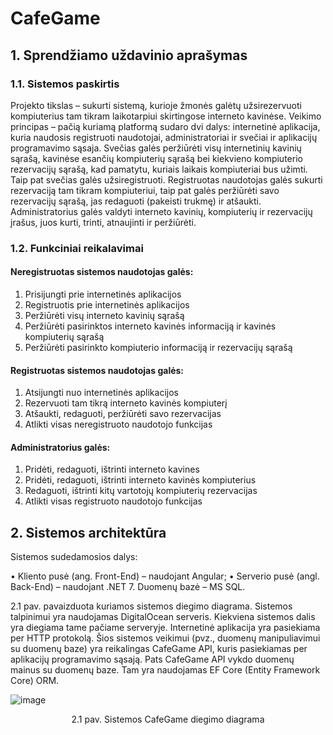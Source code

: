 # CafeGame
## 1.	Sprendžiamo uždavinio aprašymas
### 1.1.	Sistemos paskirtis
Projekto tikslas – sukurti sistemą, kurioje žmonės galėtų užsirezervuoti kompiuterius tam tikram laikotarpiui skirtingose interneto kavinėse.
Veikimo principas – pačią kuriamą platformą sudaro dvi dalys: internetinė aplikacija, kuria naudosis registruoti naudotojai, administratoriai ir svečiai ir aplikacijų programavimo sąsaja.
Svečias galės peržiūrėti visų internetinių kavinių sąrašą, kavinėse esančių kompiuterių sąrašą bei kiekvieno kompiuterio rezervacijų sąrašą, kad pamatytu, kuriais laikais kompiuteriai bus užimti. Taip pat svečias galės užsiregistruoti. Registruotas naudotojas galės sukurti rezervaciją tam tikram kompiuteriui, taip pat galės peržiūrėti savo rezervacijų sąrašą, jas redaguoti (pakeisti trukmę) ir atšaukti. Administratorius galės valdyti interneto kavinių, kompiuterių ir rezervacijų įrašus, juos kurti, trinti, atnaujinti ir peržiūrėti.

### 1.2.	Funkciniai reikalavimai
#### Neregistruotas sistemos naudotojas galės:
1.	Prisijungti prie internetinės aplikacijos
2.	Registruotis prie internetinės aplikacijos
3.	Peržiūrėti visų interneto kavinių sąrašą
4.	Peržiūrėti pasirinktos interneto kavinės informaciją ir kavinės kompiuterių sąrašą
5.	Peržiūrėti pasirinkto kompiuterio informaciją ir rezervacijų sąrašą

#### Registruotas sistemos naudotojas galės:
1.	Atsijungti nuo internetinės aplikacijos
2.	Rezervuoti tam tikrą interneto kavinės kompiuterį
3.	Atšaukti, redaguoti, peržiūrėti savo rezervacijas
4.	Atlikti visas neregistruoto naudotojo funkcijas

#### Administratorius galės:
1.	Pridėti, redaguoti, ištrinti interneto kavines
2.	Pridėti, redaguoti, ištrinti interneto kavinės kompiuterius
3.	Redaguoti, ištrinti kitų vartotojų kompiuterių rezervacijas
4.	Atlikti visas registruoto naudotojo funkcijas

## 2.	Sistemos architektūra
Sistemos sudedamosios dalys:

•	Kliento pusė (ang. Front-End) – naudojant Angular;
•	Serverio pusė (angl. Back-End) – naudojant .NET 7. Duomenų bazė – MS SQL.

2.1 pav. pavaizduota kuriamos sistemos diegimo diagrama. Sistemos talpinimui yra naudojamas DigitalOcean serveris. Kiekviena sistemos dalis yra diegiama tame pačiame serveryje. Internetinė aplikacija yra pasiekiama per HTTP protokolą. Šios sistemos veikimui (pvz., duomenų manipuliavimui su duomenų baze) yra reikalingas CafeGame API, kuris pasiekiamas per aplikacijų programavimo sąsają. Pats CafeGame API vykdo duomenų mainus su duomenų baze. Tam yra naudojamas EF Core (Entity Framework Core) ORM.

![image](https://github.com/DeividasDavidavicius/CafeGame/assets/101116531/c2862b04-d354-4fd7-859b-46646f385480)

<p align="center">
2.1 pav. Sistemos CafeGame diegimo diagrama
</p>
